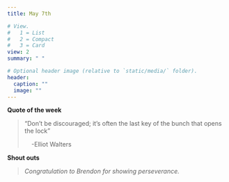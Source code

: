 ```yaml
---
title: May 7th

# View.
#   1 = List
#   2 = Compact
#   3 = Card
view: 2
summary: " "

# Optional header image (relative to `static/media/` folder).
header:
  caption: ""
  image: ""
---
```

__Quote of the week__
>“Don’t be discouraged; it’s often the last key of the bunch that opens the lock”
> 
> &nbsp;&nbsp;&nbsp;&nbsp;-Elliot Walters

__Shout outs__
>*Congratulation to Brendon for showing perseverance.*

